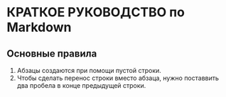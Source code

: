 # КРАТКОЕ РУКОВОДСТВО по Markdown #  
## Основные правила ##  
1. Абзацы создаются при помощи пустой строки.
2. Чтобы сделать перенос строки вместо абзаца, нужно поставвить два пробела в конце предыдущей строки.